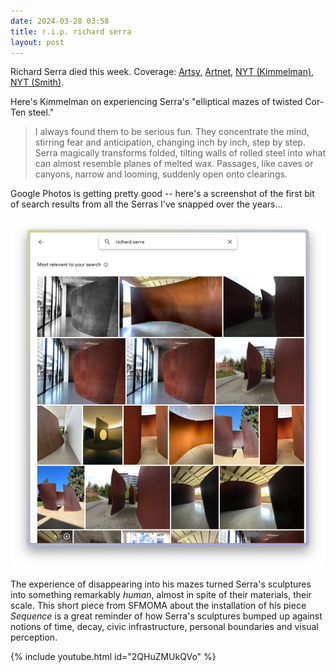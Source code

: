 ```yaml
---
date: 2024-03-28 03:58 
title: r.i.p. richard serra
layout: post
---
```


Richard Serra died this week. Coverage: [Artsy](https://www.artsy.net/article/artsy-editorial-minimalist-sculptor-richard-serra-died-85), [Artnet](https://news.artnet.com/art-world/richard-serra-dies-at-85-2459553), [NYT (Kimmelman)](https://www.nytimes.com/2024/03/27/arts/design/richard-serra-death-appraisal.html), [NYT (Smith)](https://www.nytimes.com/2024/03/26/arts/richard-serra-dead.html). 

Here's Kimmelman on experiencing Serra's "elliptical mazes of twisted Cor-Ten steel."

> I always found them to be serious fun. They concentrate the mind, stirring fear and anticipation, changing inch by inch, step by step. Serra magically transforms folded, tilting walls of rolled steel into what can almost resemble planes of melted wax. Passages, like caves or canyons, narrow and looming, suddenly open onto clearings.

Google Photos is getting pretty good -- here's a screenshot of the first bit of search results from all the Serras I've snapped over the years...

![Richard Serra search in my Google Photos](/assets/2024/serra.png)

The experience of disappearing into his mazes turned Serra's sculptures into something remarkably *human*, almost in spite of their materials, their scale. This short piece from SFMOMA about the installation of his piece *Sequence* is a great reminder of how Serra's sculptures bumped up against notions of time, decay, civic infrastructure, personal boundaries and visual perception. 

{% include youtube.html id="2QHuZMUkQVo" %}
